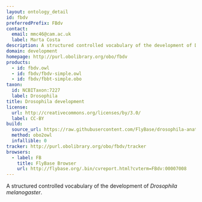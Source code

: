 ```yaml
---
layout: ontology_detail
id: fbdv
preferredPrefix: FBdv
contact:
  email: mmc46@cam.ac.uk
  label: Marta Costa
description: A structured controlled vocabulary of the development of Drosophila melanogaster.
domain: development
homepage: http://purl.obolibrary.org/obo/fbdv
products:
  - id: fbdv.owl
  - id: fbdv/fbdv-simple.owl
  - id: fbdv/fbbt-simple.obo
taxon:
  id: NCBITaxon:7227
  label: Drosophila
title: Drosophila development
license:
  url: http://creativecommons.org/licenses/by/3.0/
  label: CC-BY
build:
  source_url: https://raw.githubusercontent.com/FlyBase/drosophila-anatomy-developmental-ontology/master/fbdv/releases/fbdv.owl
  method: obo2owl
  infallible: 0
tracker: http://purl.obolibrary.org/obo/fbdv/tracker
browsers:
  - label: FB
    title: FlyBase Browser
    url: http://flybase.org/.bin/cvreport.html?cvterm=FBdv:00007008
---
```


A structured controlled vocabulary of the development of <i>Drosophila melanogaster</i>.
